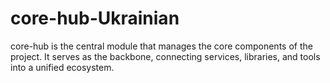 # core-hub-Ukrainian
core-hub is the central module that manages the core components of the project. It serves as the backbone, connecting services, libraries, and tools into a unified ecosystem.
